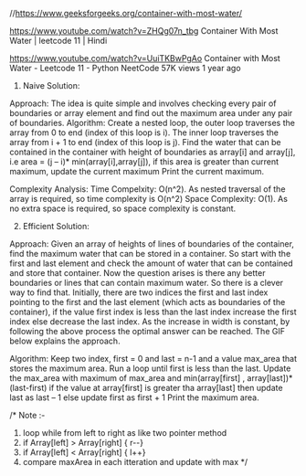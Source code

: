 //https://www.geeksforgeeks.org/container-with-most-water/

https://www.youtube.com/watch?v=ZHQg07n_tbg
Container With Most Water | leetcode 11 | Hindi


https://www.youtube.com/watch?v=UuiTKBwPgAo
Container with Most Water - Leetcode 11 - Python
NeetCode
57K views
1 year ago


1. Naive Solution:

Approach: The idea is quite simple and involves checking every pair of boundaries or array element and find out the maximum area under any pair of boundaries.
Algorithm:
Create a nested loop, the outer loop traverses the array from 0 to end (index of this loop is i).
The inner loop traverses the array from i + 1 to end (index of this loop is j).
Find the water that can be contained in the container with height of boundaries as array[i] and array[j], i.e area = (j – i)* min(array[i],array[j]), if this area is greater than current maximum, update the current maximum
Print the current maximum.

Complexity Analysis:
Time Compelxity: O(n^2).
As nested traversal of the array is required, so time complexity is O(n^2)
Space Complexity: O(1).
As no extra space is required, so space complexity is constant.

2. Efficient Solution:

Approach: Given an array of heights of lines of boundaries of the container, find the maximum water that can be stored in a container. So start with the first and last element and check the amount of water that can be contained and store that container. Now the question arises is there any better boundaries or lines that can contain maximum water. So there is a clever way to find that. Initially, there are two indices the first and last index pointing to the first and the last element (which acts as boundaries of the container), if the value first index is less than the last index increase the first index else decrease the last index. As the increase in width is constant, by following the above process the optimal answer can be reached.
The GIF below explains the approach.


Algorithm:
Keep two index, first = 0 and last = n-1 and a value max_area that stores the maximum area.
Run a loop until first is less than the last.
Update the max_area with maximum of max_area and min(array[first] , array[last])*(last-first)
if the value at array[first] is greater tha array[last] then update last as last – 1 else update first as first + 1
Print the maximum area.

/* Note :-  
1. loop while from left to right as like two pointer method 
2. if Array[left] > Array[right] { r--} 
3. if Array[left] < Array[right] { l++} 
4. compare maxArea in each itteration and update with max 
*/